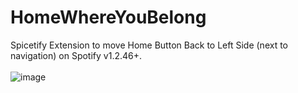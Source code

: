 # HomeWhereYouBelong
Spicetify Extension to move Home Button Back to Left Side (next to navigation) on Spotify v1.2.46+.
<br><br>![image](https://github.com/user-attachments/assets/6d8a4e65-3e27-49db-80af-da3a36beb172)
